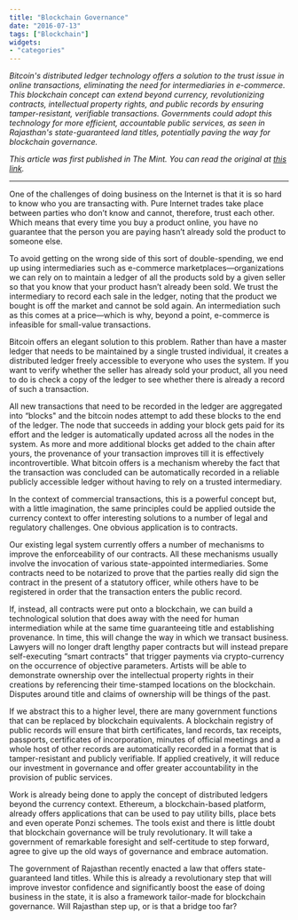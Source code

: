 ```yaml
---
title: "Blockchain Governance"
date: "2016-07-13"
tags: ["Blockchain"]
widgets: 
- "categories"
---
```


*Bitcoin's distributed ledger technology offers a solution to the trust issue in online transactions, eliminating the need for intermediaries in e-commerce. This blockchain concept can extend beyond currency, revolutionizing contracts, intellectual property rights, and public records by ensuring tamper-resistant, verifiable transactions. Governments could adopt this technology for more efficient, accountable public services, as seen in Rajasthan's state-guaranteed land titles, potentially paving the way for blockchain governance.*
<!--more-->
*This article was first published in The Mint. You can read the original at [this link](https://www.livemint.com/Opinion/7WB68uUCDoFAvYCTCcWDTP/Blockchain-governance.html).*

---

One of the challenges of doing business on the Internet is that it is so hard to know who you are transacting with. Pure Internet trades take place between parties who don’t know and cannot, therefore, trust each other. Which means that every time you buy a product online, you have no guarantee that the person you are paying hasn’t already sold the product to someone else.

To avoid getting on the wrong side of this sort of double-spending, we end up using intermediaries such as e-commerce marketplaces—organizations we can rely on to maintain a ledger of all the products sold by a given seller so that you know that your product hasn’t already been sold. We trust the intermediary to record each sale in the ledger, noting that the product we bought is off the market and cannot be sold again. An intermediation such as this comes at a price—which is why, beyond a point, e-commerce is infeasible for small-value transactions.

Bitcoin offers an elegant solution to this problem. Rather than have a master ledger that needs to be maintained by a single trusted individual, it creates a distributed ledger freely accessible to everyone who uses the system. If you want to verify whether the seller has already sold your product, all you need to do is check a copy of the ledger to see whether there is already a record of such a transaction.

All new transactions that need to be recorded in the ledger are aggregated into “blocks" and the bitcoin nodes attempt to add these blocks to the end of the ledger. The node that succeeds in adding your block gets paid for its effort and the ledger is automatically updated across all the nodes in the system. As more and more additional blocks get added to the chain after yours, the provenance of your transaction improves till it is effectively incontrovertible. What bitcoin offers is a mechanism whereby the fact that the transaction was concluded can be automatically recorded in a reliable publicly accessible ledger without having to rely on a trusted intermediary.

In the context of commercial transactions, this is a powerful concept but, with a little imagination, the same principles could be applied outside the currency context to offer interesting solutions to a number of legal and regulatory challenges. One obvious application is to contracts.

Our existing legal system currently offers a number of mechanisms to improve the enforceability of our contracts. All these mechanisms usually involve the invocation of various state-appointed intermediaries. Some contracts need to be notarized to prove that the parties really did sign the contract in the present of a statutory officer, while others have to be registered in order that the transaction enters the public record.

If, instead, all contracts were put onto a blockchain, we can build a technological solution that does away with the need for human intermediation while at the same time guaranteeing title and establishing provenance. In time, this will change the way in which we transact business. Lawyers will no longer draft lengthy paper contracts but will instead prepare self-executing “smart contracts" that trigger payments via crypto-currency on the occurrence of objective parameters. Artists will be able to demonstrate ownership over the intellectual property rights in their creations by referencing their time-stamped locations on the blockchain. Disputes around title and claims of ownership will be things of the past.

If we abstract this to a higher level, there are many government functions that can be replaced by blockchain equivalents. A blockchain registry of public records will ensure that birth certificates, land records, tax receipts, passports, certificates of incorporation, minutes of official meetings and a whole host of other records are automatically recorded in a format that is tamper-resistant and publicly verifiable. If applied creatively, it will reduce our investment in governance and offer greater accountability in the provision of public services.

Work is already being done to apply the concept of distributed ledgers beyond the currency context. Ethereum, a blockchain-based platform, already offers applications that can be used to pay utility bills, place bets and even operate Ponzi schemes. The tools exist and there is little doubt that blockchain governance will be truly revolutionary. It will take a government of remarkable foresight and self-certitude to step forward, agree to give up the old ways of governance and embrace automation.

The government of Rajasthan recently enacted a law that offers state-guaranteed land titles. While this is already a revolutionary step that will improve investor confidence and significantly boost the ease of doing business in the state, it is also a framework tailor-made for blockchain governance. Will Rajasthan step up, or is that a bridge too far?

